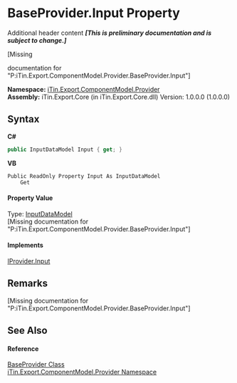 # BaseProvider.Input Property 
Additional header content _**\[This is preliminary documentation and is subject to change.\]**_

\[Missing <summary> documentation for "P:iTin.Export.ComponentModel.Provider.BaseProvider.Input"\]

**Namespace:**&nbsp;<a href="723a96b5-5779-2554-cf17-05149bfcb802">iTin.Export.ComponentModel.Provider</a><br />**Assembly:**&nbsp;iTin.Export.Core (in iTin.Export.Core.dll) Version: 1.0.0.0 (1.0.0.0)

## Syntax

**C#**<br />
``` C#
public InputDataModel Input { get; }
```

**VB**<br />
``` VB
Public ReadOnly Property Input As InputDataModel
	Get
```


#### Property Value
Type: <a href="413820bc-4f38-b1e8-854c-9d26d2818a2b">InputDataModel</a><br />\[Missing <value> documentation for "P:iTin.Export.ComponentModel.Provider.BaseProvider.Input"\]

#### Implements
<a href="4ad71ae9-2b83-c279-9d8a-faf07290cb9f">IProvider.Input</a><br />

## Remarks
\[Missing <remarks> documentation for "P:iTin.Export.ComponentModel.Provider.BaseProvider.Input"\]

## See Also


#### Reference
<a href="f3556fb2-c7e1-5904-974e-18f789583e49">BaseProvider Class</a><br /><a href="723a96b5-5779-2554-cf17-05149bfcb802">iTin.Export.ComponentModel.Provider Namespace</a><br />